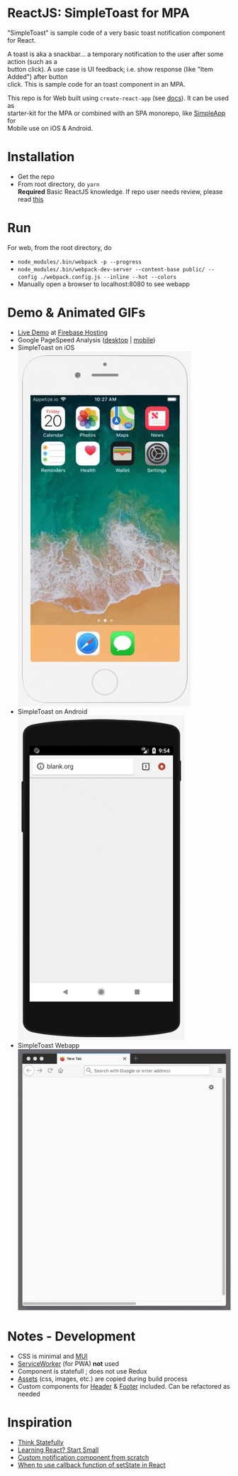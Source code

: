 ReactJS: SimpleToast for MPA
=================
"SimpleToast" is sample code of a very basic toast notification component for React.

A toast is aka a snackbar... a temporary notification to the user after some action (such as a    
button click). A use case is UI feedback; i.e. show response (like "Item Added") after button   
click. This is sample code for an toast component in an MPA.

This repo is for Web built using ```create-react-app``` (see [docs](https://reactjs.org/docs/create-a-new-react-app.html#create-react-app)). It can be used as     
starter-kit for the MPA or combined with an SPA monorepo, like [SimpleApp](https://github.com/ottograjeda/public_ticket.528) for   
Mobile use on iOS & Android.


Installation
============
*  Get the repo
* From root directory, do ```yarn```   
**Required** Basic ReactJS knowledge. If repo user needs review, please read [this](https://www.taniarascia.com/getting-started-with-react/) 

Run
===

For web, from the root directory, do

* ```node_modules/.bin/webpack -p --progress```
* ```node_modules/.bin/webpack-dev-server --content-base public/ --config ./webpack.config.js --inline --hot --colors```
* Manually open a browser to localhost:8080 to see webapp 

Demo & Animated GIFs
===========
* [Live Demo](https://t-510-react.web.app/) at [Firebase Hosting](https://firebase.google.com/docs/hosting) 
* Google PageSpeed Analysis ([desktop](https://developers.google.com/speed/pagespeed/insights/?url=https%3A%2F%2Ft-510-react.web.app%2F&tab=desktop) | [mobile](https://developers.google.com/speed/pagespeed/insights/?url=https%3A%2F%2Ft-510-react.web.app%2F))  
* SimpleToast on iOS    
![Animated GIF - Webapp on iOS](https://raw.githubusercontent.com/ottograjeda/public_ticket.538/master/_docs/ezgif-720_ios.gif)
* SimpleToast on Android    
![Animated GIF - Webapp on Android](https://raw.githubusercontent.com/ottograjeda/public_ticket.538/master/_docs/ezgif-720_android.gif)
* SimpleToast Webapp    
![Animated GIF - Webapp on Desktop](https://raw.githubusercontent.com/ottograjeda/public_ticket.538/master/_docs/ezgif-720_web.gif)

Notes - Development
===========
* CSS is minimal and [MUI](https://www.muicss.com/)    
* [ServiceWorker](https://levelup.gitconnected.com/a-guide-to-service-workers-in-react-js-82aec1d6a22d) (for PWA) **not** used
* Component is statefull ; does not use Redux
* [Assets](https://github.com/ottograjeda/public_ticket.538/tree/master/app/assets) (css, images, etc.) are copied during build process   
* Custom components for [Header](https://github.com/ottograjeda/public_ticket.510/tree/master/app/components/Header) & [Footer](https://github.com/ottograjeda/public_ticket.510/tree/master/app/components/Footer) included. Can be refactored as needed

Inspiration
===========
* [Think Statefully](https://daveceddia.com/thinking-statefully/)
* [Learning React? Start Small](https://daveceddia.com/learning-react-start-small/) 
* [Custom notification component from scratch](https://medium.com/javascript-in-plain-english/react-custom-toast-notification-component-from-scratch-adccd1c452b8)
* [When to use callback function of setState in React](https://medium.com/better-programming/when-to-use-callback-function-of-setstate-in-react-37fff67e5a6c)
